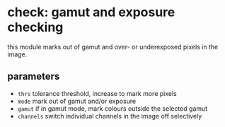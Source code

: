 # check: gamut and exposure checking

this module marks out of gamut and over- or underexposed pixels in the image.

## parameters

* `thrs` tolerance threshold, increase to mark more pixels
* `mode` mark out of gamut and/or exposure
* `gamut` if in gamut mode, mark colours outside the selected gamut
* `channels` switch individual channels in the image off selectively

